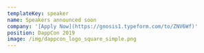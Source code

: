 ```yaml
---
templateKey: speaker
name: Speakers announced soon
company: '[Apply Now](https://gnosis1.typeform.com/to/ZNV6Wf)'
position: DappCon 2019
image: /img/dappcon_logo_square_simple.png
---
```


